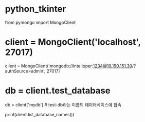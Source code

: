 # python_tkinter
from pymongo import MongoClient

# client = MongoClient('localhost', 27017)
client = MongoClient('mongodb://intelloper:1234@10.150.151.30/?authSource=admin', 27017)

# db = client.test_database
db = client['mydb'] # test-db라는 이름의 데이터베이스에 접속

print(client.list_database_names()) 











